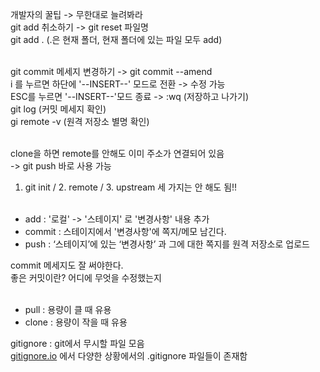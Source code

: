 개발자의 꿀팁 -> 무한대로 늘려봐라<br>
git add 취소하기 -> git reset 파일명<br>
git add . (.은 현재 폴더, 현재 폴더에 있는 파일 모두 add)<br><br>

git commit 메세지 변경하기 -> git commit --amend<br>
i 를 누르면 하단에 '--INSERT--' 모드로 전환 -> 수정 가능<br>
ESC를 누르면 '--INSERT--'모드 종료 -> :wq (저장하고 나가기)<br>
git log (커밋 메세지 확인)<br>
gi remote -v (원격 저장소 별명 확인)<br><br>

clone을 하면 remote를 안해도 이미 주소가 연결되어 있음<br>
-> git push 바로 사용 가능<br>

1. git init / 2. remote / 3. upstream  세 가지는 안 해도 됨!!<br><br>

- add : '로컬' -> '스테이지' 로 '변경사항' 내용 추가
- commit : 스테이지에서 '변경사항'에 쪽지/메모 남긴다.
- push : ‘스테이지’에 있는 ‘변경사항’ 과 그에 대한 쪽지를 원격 저장소로 업로드

commit 메세지도 잘 써야한다.<br>
좋은 커밋이란? 어디에 무엇을 수정했는지<br><br>

- pull : 용량이 클 때 유용
- clone : 용량이 작을 때 유용

gitignore : git에서 무시할 파일 모음<br>
[gitignore.io](http://gitignore.io/) 에서 다양한 상황에서의 .gitignore 파일들이 존재함<br><br>